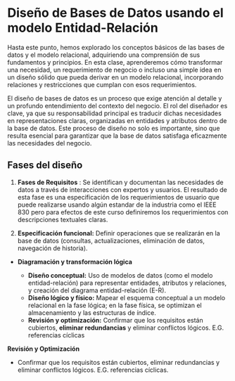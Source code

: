 # Diseño de Bases de Datos usando el modelo Entidad-Relación

Hasta este punto, hemos explorado los conceptos básicos de las bases de datos y el modelo relacional, adquiriendo una comprensión de sus fundamentos y principios. En esta clase, aprenderemos cómo transformar una necesidad, un requerimiento de negocio o incluso una simple idea en un diseño sólido que pueda derivar en un modelo relacional, incorporando relaciones y restricciones que cumplan con esos requerimientos.

El diseño de bases de datos es un proceso que exige atención al detalle y un profundo entendimiento del contexto del negocio. El rol del diseñador es clave, ya que su responsabilidad principal es traducir dichas necesidades en representaciones claras, organizadas en entidades y atributos dentro de la base de datos. Este proceso de diseño no solo es importante, sino que resulta esencial para garantizar que la base de datos satisfaga eficazmente las necesidades del negocio.

## Fases del diseño
1. **Fases de Requisitos**  : Se identifican y documentan las necesidades de datos a través de interacciones con expertos y usuarios. El resultado de esta fase es una especificación de los requerimientos de usuario que puede realizarse usando algún estandar de la industria como el IEEE 830 pero para efectos de este curso definiremos los requerimientos con descripciones textuales claras.

2. **Especificación funcional:** Definir operaciones que se realizarán en la base de datos (consultas, actualizaciones, eliminación de datos, navegación de historia).

- **Diagramación y transformación lógica**  

  - **Diseño conceptual:** Uso de modelos de datos (como el modelo entidad-relación) para representar entidades, atributos y relaciones, y creación del diagrama entidad-relación (E-R).
  - **Diseño lógico y físico:** Mapear el esquema conceptual a un modelo relacional en la fase lógica; en la fase física, se optimizan el almacenamiento y las estructuras de índice.
  - **Revisión y optimización:** Confirmar que los requisitos están cubiertos, **eliminar redundancias** y eliminar conflictos lógicos. E.G. referencias cíclicas

**Revisión y Optimización**

- Confirmar que los requisitos están cubiertos, eliminar redundancias y eliminar conflictos lógicos. E.G. referencias cíclicas.